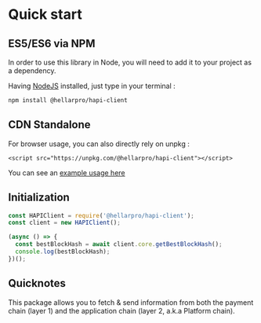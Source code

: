 # Quick start

## ES5/ES6 via NPM

In order to use this library in Node, you will need to add it to your project as a dependency.

Having [NodeJS](https://nodejs.org/) installed, just type in your terminal :

```sh
npm install @hellarpro/hapi-client
```

## CDN Standalone

For browser usage, you can also directly rely on unpkg :

```
<script src="https://unpkg.com/@hellarpro/hapi-client"></script>
```

You can see an [example usage here](https://github.com/hellarpro/js-hapi-client/blob/master/examples/web/web.usage.html) 

## Initialization

```js
const HAPIClient = require('@hellarpro/hapi-client');
const client = new HAPIClient();

(async () => {
  const bestBlockHash = await client.core.getBestBlockHash();
  console.log(bestBlockHash);
})();
```

## Quicknotes

This package allows you to fetch & send information from both the payment chain (layer 1) and the application chain (layer 2, a.k.a Platform chain).
